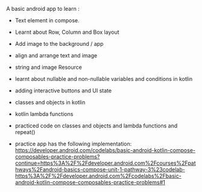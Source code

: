 A basic android app to learn :
- Text element in compose.
- Learnt about Row, Column and Box layout
- Add image to the background / app
- align and arrange text and image
- string and image Resource

- learnt about nullable and non-nullable variables and conditions in kotlin
- adding interactive buttons and UI state
- classes and objects in kotlin

- kotlin lambda functions
- practiced code on classes and objects and lambda functions and repeat()

- practice app has the following implementation: https://developer.android.com/codelabs/basic-android-kotlin-compose-composables-practice-problems?continue=https%3A%2F%2Fdeveloper.android.com%2Fcourses%2Fpathways%2Fandroid-basics-compose-unit-1-pathway-3%23codelab-https%3A%2F%2Fdeveloper.android.com%2Fcodelabs%2Fbasic-android-kotlin-compose-composables-practice-problems#1
  

